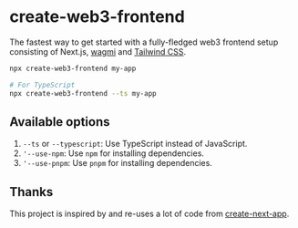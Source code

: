 # create-web3-frontend

The fastest way to get started with a fully-fledged web3 frontend setup consisting of Next.js, [wagmi](https://wagmi.sh) and [Tailwind CSS](https://tailwindcss.com).

```bash
npx create-web3-frontend my-app

# For TypeScript
npx create-web3-frontend --ts my-app
```

## Available options

1. `--ts` or `--typescript`: Use TypeScript instead of JavaScript.
2. `'--use-npm`: Use `npm` for installing dependencies.
3. `'--use-pnpm`: Use `pnpm` for installing dependencies.

## Thanks

This project is inspired by and re-uses a lot of code from [create-next-app](https://github.com/vercel/next.js/tree/canary/packages/create-next-app/).
